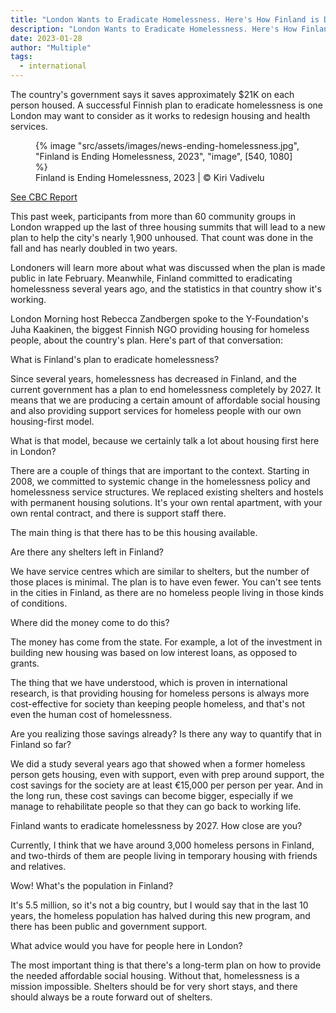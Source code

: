 ```yaml
---
title: "London Wants to Eradicate Homelessness. Here's How Finland is Doing It"
description: "London Wants to Eradicate Homelessness. Here's How Finland is Doing It"
date: 2023-01-28
author: "Multiple"
tags:
  - international
---
```


The country's government says it saves approximately $21K on each person housed. A successful Finnish plan to eradicate homelessness is one London may want to consider as it works to redesign housing and health services.

<!-- excerpt -->

<figure>
{% image "src/assets/images/news-ending-homelessness.jpg", "Finland is Ending Homelessness, 2023", "image", [540, 1080] %}
<figcaption>Finland is Ending Homelessness, 2023 | © Kiri Vadivelu</figcaption>
</figure>

[See CBC Report](https://cbc.ca/news/canada/london/london-wants-to-eradicate-homelessness-here-s-how-finland-is-doing-it-1.6728398#:~:text=Since%20several%20years%2C%20homelessness%20has,our%20own%20housing%2Dfirst%20model.)

This past week, participants from more than 60 community groups in London wrapped up the last of three housing summits that will lead to a new plan to help the city's nearly 1,900 unhoused. That count was done in the fall and has nearly doubled in two years.

Londoners will learn more about what was discussed when the plan is made public in late February. Meanwhile, Finland committed to eradicating homelessness several years ago, and the statistics in that country show it's working.

London Morning host Rebecca Zandbergen spoke to the Y-Foundation's Juha Kaakinen, the biggest Finnish NGO providing housing for homeless people, about the country's plan. Here's part of that conversation:

What is Finland's plan to eradicate homelessness?

Since several years, homelessness has decreased in Finland, and the current government has a plan to end homelessness completely by 2027. It means that we are producing a certain amount of affordable social housing and also providing support services for homeless people with our own housing-first model.

What is that model, because we certainly talk a lot about housing first here in London?

There are a couple of things that are important to the context. Starting in 2008, we committed to systemic change in the homelessness policy and homelessness service structures. We replaced existing shelters and hostels with permanent housing solutions. It's your own rental apartment, with your own rental contract, and there is support staff there.

The main thing is that there has to be this housing available.

Are there any shelters left in Finland?

We have service centres which are similar to shelters, but the number of those places is minimal. The plan is to have even fewer. You can't see tents in the cities in Finland, as there are no homeless people living in those kinds of conditions.

Where did the money come to do this?

The money has come from the state. For example, a lot of the investment in building new housing was based on low interest loans, as opposed to grants.

The thing that we have understood, which is proven in international research, is that providing housing for homeless persons is always more cost-effective for society than keeping people homeless, and that's not even the human cost of homelessness.

Are you realizing those savings already? Is there any way to quantify that in Finland so far?

We did a study several years ago that showed when a former homeless person gets housing, even with support, even with prep around support, the cost savings for the society are at least €15,000 per person per year. And in the long run, these cost savings can become bigger, especially if we manage to rehabilitate people so that they can go back to working life.

Finland wants to eradicate homelessness by 2027. How close are you?

Currently, I think that we have around 3,000 homeless persons in Finland, and two-thirds of them are people living in temporary housing with friends and relatives.

Wow! What's the population in Finland?

It's 5.5 million, so it's not a big country, but I would say that in the last 10 years, the homeless population has halved during this new program, and there has been public and government support.

What advice would you have for people here in London?

The most important thing is that there's a long-term plan on how to provide the needed affordable social housing. Without that, homelessness is a mission impossible. Shelters should be for very short stays, and there should always be a route forward out of shelters.
